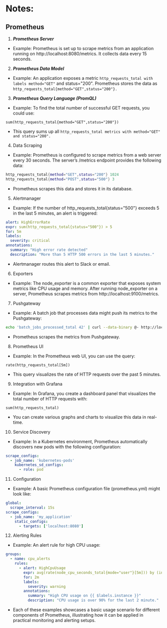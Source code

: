 # Notes:

## Prometheus 

1. ***Prometheus Server***

+ Example: Prometheus is set up to scrape metrics from an application running on http://localhost:8080/metrics. It collects data every 15 seconds.

2. ***Prometheus Data Model***

+ Example: An application exposes a metric ```http_requests_total with labels method="GET"``` and status="200". Prometheus stores the data as ```http_requests_total{method="GET",status="200"}.```

3. ***Prometheus Query Language (PromQL)***

+ Example: To find the total number of successful GET requests, you could use:

```promql
sum(http_requests_total{method="GET",status="200"})
```
+ This query sums up all ```http_requests_total metrics with method="GET" and status="200".```

4. Data Scraping

+ Example: Prometheus is configured to scrape metrics from a web server every 30 seconds. The server’s /metrics endpoint provides the following data:

```lua
http_requests_total{method="GET",status="200"} 1024
http_requests_total{method="POST",status="500"} 3
```
+ Prometheus scrapes this data and stores it in its database.

5. Alertmanager

+ Example: If the number of http_requests_total{status="500"} exceeds 5 in the last 5 minutes, an alert is triggered:
```yaml
alert: HighErrorRate
expr: sum(http_requests_total{status="500"}) > 5
for: 5m
labels:
  severity: critical
annotations:
  summary: "High error rate detected"
  description: "More than 5 HTTP 500 errors in the last 5 minutes."
```
+ Alertmanager routes this alert to Slack or email.

6. Exporters

+ Example: The node_exporter is a common exporter that exposes system metrics like CPU usage and memory. After running node_exporter on a server, Prometheus scrapes metrics from http://localhost:9100/metrics.

7. Pushgateway
+ Example: A batch job that processes data might push its metrics to the Pushgateway:
```bash
echo 'batch_jobs_processed_total 42' | curl --data-binary @- http://localhost:9091/metrics/job/batch_job
```
+ Prometheus scrapes the metrics from Pushgateway.


8. Prometheus UI

+ Example: In the Prometheus web UI, you can use the query:

```promql
rate(http_requests_total[5m])
```

+ This query visualizes the rate of HTTP requests over the past 5 minutes.

9. Integration with Grafana
+ Example: In Grafana, you create a dashboard panel that visualizes the total number of HTTP requests with:

```promql
sum(http_requests_total)
```
+ You can create various graphs and charts to visualize this data in real-time.

10. Service Discovery

+ Example: In a Kubernetes environment, Prometheus automatically discovers new pods with the following configuration:

```yaml
scrape_configs:
  - job_name: 'kubernetes-pods'
    kubernetes_sd_configs:
      - role: pod
```

11. Configuration
+ Example: A basic Prometheus configuration file (prometheus.yml) might look like:

```yaml
global:
  scrape_interval: 15s
scrape_configs:
  - job_name: 'my_application'
    static_configs:
      - targets: ['localhost:8080']
```
12. Alerting Rules

+ Example: An alert rule for high CPU usage:

```yaml
groups:
  - name: cpu_alerts
    rules:
      - alert: HighCpuUsage
        expr: avg(rate(node_cpu_seconds_total{mode="user"}[5m])) by (instance) > 0.9
        for: 2m
        labels:
          severity: warning
        annotations:
          summary: "High CPU usage on {{ $labels.instance }}"
          description: "CPU usage is over 90% for the last 2 minute."
```
+ Each of these examples showcases a basic usage scenario for different components of Prometheus, illustrating how it can be applied in practical monitoring and alerting setups.




